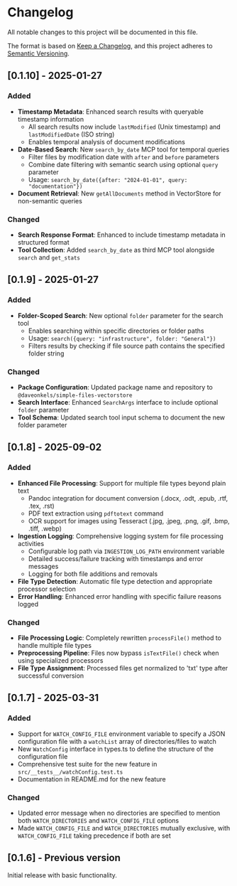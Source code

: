 # Changelog

All notable changes to this project will be documented in this file.

The format is based on [Keep a Changelog](https://keepachangelog.com/en/1.0.0/),
and this project adheres to [Semantic Versioning](https://semver.org/spec/v2.0.0.html).

## [0.1.10] - 2025-01-27

### Added
- **Timestamp Metadata**: Enhanced search results with queryable timestamp information
  - All search results now include `lastModified` (Unix timestamp) and `lastModifiedDate` (ISO string)
  - Enables temporal analysis of document modifications
- **Date-Based Search**: New `search_by_date` MCP tool for temporal queries
  - Filter files by modification date with `after` and `before` parameters
  - Combine date filtering with semantic search using optional `query` parameter
  - Usage: `search_by_date({after: "2024-01-01", query: "documentation"})`
- **Document Retrieval**: New `getAllDocuments` method in VectorStore for non-semantic queries

### Changed
- **Search Response Format**: Enhanced to include timestamp metadata in structured format
- **Tool Collection**: Added `search_by_date` as third MCP tool alongside `search` and `get_stats`

## [0.1.9] - 2025-01-27

### Added
- **Folder-Scoped Search**: New optional `folder` parameter for the search tool
  - Enables searching within specific directories or folder paths
  - Usage: `search({query: "infrastructure", folder: "General"})`
  - Filters results by checking if file source path contains the specified folder string

### Changed
- **Package Configuration**: Updated package name and repository to `@daveonkels/simple-files-vectorstore`
- **Search Interface**: Enhanced `SearchArgs` interface to include optional `folder` parameter
- **Tool Schema**: Updated search tool input schema to document the new folder parameter

## [0.1.8] - 2025-09-02

### Added
- **Enhanced File Processing**: Support for multiple file types beyond plain text
  - Pandoc integration for document conversion (.docx, .odt, .epub, .rtf, .tex, .rst)
  - PDF text extraction using `pdftotext` command
  - OCR support for images using Tesseract (.jpg, .jpeg, .png, .gif, .bmp, .tiff, .webp)
- **Ingestion Logging**: Comprehensive logging system for file processing activities
  - Configurable log path via `INGESTION_LOG_PATH` environment variable
  - Detailed success/failure tracking with timestamps and error messages
  - Logging for both file additions and removals
- **File Type Detection**: Automatic file type detection and appropriate processor selection
- **Error Handling**: Enhanced error handling with specific failure reasons logged

### Changed
- **File Processing Logic**: Completely rewritten `processFile()` method to handle multiple file types
- **Preprocessing Pipeline**: Files now bypass `isTextFile()` check when using specialized processors
- **File Type Assignment**: Processed files get normalized to 'txt' type after successful conversion

## [0.1.7] - 2025-03-31

### Added
- Support for `WATCH_CONFIG_FILE` environment variable to specify a JSON configuration file with a `watchList` array of directories/files to watch
- New `WatchConfig` interface in types.ts to define the structure of the configuration file
- Comprehensive test suite for the new feature in `src/__tests__/watchConfig.test.ts`
- Documentation in README.md for the new feature

### Changed
- Updated error message when no directories are specified to mention both `WATCH_DIRECTORIES` and `WATCH_CONFIG_FILE` options
- Made `WATCH_CONFIG_FILE` and `WATCH_DIRECTORIES` mutually exclusive, with `WATCH_CONFIG_FILE` taking precedence if both are set

## [0.1.6] - Previous version

Initial release with basic functionality.
